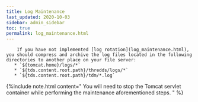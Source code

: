 ```yaml
---
title: Log Maintenance
last_updated: 2020-10-03
sidebar: admin_sidebar
toc: true
permalink: log_maintenance.html
---
```



        If you have not implemented [log rotation](log_maintenance.html), you should compress and archive the log files located in the following directories to another place on your file server:
       * `${tomcat.home}/logs/*`
       * `${tds.content.root.path}/thredds/logs/*`
       * `${tds.content.root.path}/tdm/*.log`

   {%include note.html content="
    You will need to stop the Tomcat servlet container while performing the maintenance aforementioned steps. 
   " %}
